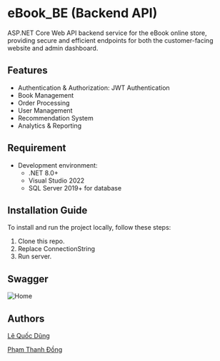 # eBook_BE (Backend API)
ASP.NET Core Web API backend service for the eBook online store, providing secure and efficient endpoints for both the customer-facing website and admin dashboard.

## Features

- Authentication & Authorization: JWT Authentication
- Book Management
- Order Processing
- User Management
- Recommendation System
- Analytics & Reporting

## Requirement
- Development environment:
    - .NET 8.0+
    - Visual Studio 2022
    - SQL Server 2019+ for database
      
## Installation Guide

To install and run the project locally, follow these steps:

1. Clone this repo.
2. Replace ConnectionString
3. Run server.


## Swagger

![Home](./demo_ui/home.png)


## Authors

[Lê Quốc Dũng](https://github.com/DungLe2983)

[Phạm Thanh Đồng ](https://github.com/ThanhDong00)


